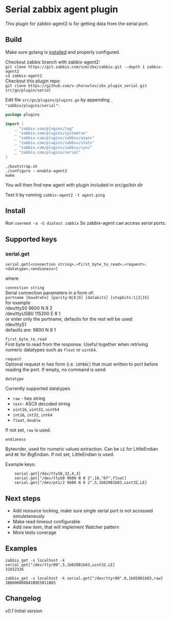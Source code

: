 # Serial zabbix agent plugin

This plugin for zabbix-agent2 is for getting data from the serial port.

## Build

Make sure golang is [installed](https://golang.org/doc/install) and properly configured.

Checkout zabbix branch with zabbix-agent2:  
`git clone https://git.zabbix.com/scm/zbx/zabbix.git --depth 1 zabbix-agent2`  
`cd zabbix-agent2`  
Checkout this plugin repo:  
`git clone https://github.com/v-zhuravlev/zbx_plugin_serial.git src/go/plugin/serial`  

Edit file `src/go/plugins/plugins.go` by appending `_ "zabbix/plugins/serial"`:

```go
package plugins

import (
	_ "zabbix.com/plugins/log"
	_ "zabbix.com/plugins/systemrun"
	_ "zabbix.com/plugins/zabbix/async"
	_ "zabbix.com/plugins/zabbix/stats"
	_ "zabbix.com/plugins/zabbix/sync"
	_ "zabbix.com/plugins/serial"
)
```

`./bootstrap.sh`  
`./configure --enable-agent2`  
`make`  

You will then find new agent with plugin included in src/go/bin dir

Test it by running
`zabbix-agent2 -t agent.ping`

## Install

Run 
`usermod -a -G dialout zabbix`
So zabbix-agent can access serial ports.

## Supported keys

### serial.get

`serial.get[<connection string>,<first_byte_to_read>,<request>,<datatype>,<endianess>]`

where

`connection string`  
Serial connection parameters in a form of:  
`portname [baudrate] [parity:N|E|O] [databits] [stopbits:1|2|15]`  
for example  
/dev/ttyS0 9600 N 8 2  
/dev/ttyUSB0 115200 E 8 1  
or enter only the portname, defaults for the rest will be used:  
/dev/ttyS1  
defaults are: 9600 N 8 1

`first_byte_to_read`  
First byte to read from the response. Useful together when retriving numeric datatypes such as `float` or `uint64`.

`request`  
Optional request in hex form (i.e. `10FBAC`) that must written to port before reading the port. If empty, no command is send.

`datatype`

Currently supported datatypes

- `raw` -  hex string
- `text`-  ASCII decoded string
- `uint16`, `uint32`, `uint64`
- `int16`, `int32`, `int64`
- `float`, `double`

If not set, `raw` is used.

`endianess`

Byteorder, used for numeric values extraction. Can be `LE` for LittleEndian and `BE` for BigEndian. If not set, LittleEndian is used.

Example keys:

```text
    serial.get[/dev/ttyS0,32,4,3]
    serial.get["/dev/ttyS0 9600 N 8 2",10,"6f",float]
    serial.get["/dev/pts/2 9600 N 8 2",5,1b02081b03,uint32,LE]
```

## Next steps

- Add resource locking, make sure single serial port is not accessed simuletaneusly
- Make read timeout configurable
- Add new item, that will implement Watcher pattern
- More tests coverage

## Examples

```text
zabbix_get -s localhost -k serial.get["/dev/ttyr00",5,1b02081b03,uint32,LE]
31832326
```

```text
zabbix_get -s localhost -k serial.get["/dev/ttyr00",0,1b02081b03,raw]
1B0600000841B9E5011B03
```

## Changelog

v0.1
Initial version

